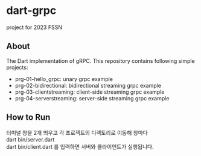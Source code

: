 # dart-grpc

project for 2023 FSSN

## About

The Dart implementation of gRPC.
This repository contains following simple projects:
- prg-01-hello_grpc: unary grpc example
- prg-02-bidirectional: bidirectional streaming grpc example
- prg-03-clientstreaming: client-side streaming grpc example
- prg-04-serverstreaming: server-side streaming grpc example


## How to Run

터미널 창을 2개 띄우고 각 프로젝트의 디렉토리로 이동해 창마다  
dart bin/server.dart  
dart bin/client.dart
를 입력하면 서버와 클라이언트가 실행됩니다.